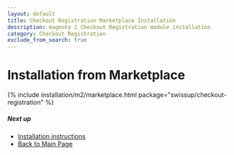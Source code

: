 ```yaml
---
layout: default
title: Checkout Registration Marketplace Installation
description: magento 2 Checkout Registration module installation
category: Checkout Registration
exclude_from_search: true
---
```


# Installation from Marketplace

{% include installation/m2/marketplace.html package="swissup/checkout-registration" %}

##### Next up

 -  [Installation instructions](../)
 -  [Back to Main Page](../../)
